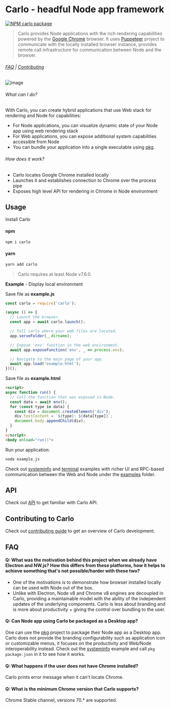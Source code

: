 # Carlo - headful Node app framework

<!-- [START badges] -->
[![NPM carlo package](https://img.shields.io/npm/v/carlo.svg)](https://npmjs.org/package/carlo)
<!-- [END badges] -->

> Carlo provides Node applications with the rich rendering capabilities powered by the [Google Chrome](https://www.google.com/chrome/) browser.
It uses [Puppeteer](https://github.com/GoogleChrome/puppeteer/) project to communicate with the locally installed browser instance, provides remote call infrastructure for communication between Node and the browser.

###### [FAQ](#faq) | [Contributing](https://github.com/GoogleChromeLabs/carlo/blob/master/CONTRIBUTING.md)

![image](https://user-images.githubusercontent.com/883973/47826256-0531fc80-dd34-11e8-9c8d-c1b93a6ba631.png)

<!-- [START usecases] -->
###### What can I do?

With Carlo, you can create hybrid applications that use Web stack for rendering and Node for capabilities:
- For Node applications, you can visualize dynamic state of your Node app using web rendering stack
- For Web applications, you can expose additional system capabilities accessible from Node
- You can bundle your application into a single executable using [pkg](https://github.com/zeit/pkg).

###### How does it work?

- Carlo locates Google Chrome installed locally
- Launches it and establishes connection to Chrome over the process pipe
- Exposes high level API for rendering in Chrome in Node environment

<!-- [END usecases] -->

<!-- [START getstarted] -->

## Usage

Install Carlo

#### npm
```bash
npm i carlo
```
#### yarn

```bash
yarn add carlo
```

> Carlo requires at least Node v7.6.0.

**Example** - Display local environment

Save file as **example.js**

```js
const carlo = require('carlo');

(async () => {
  // Launch the browser.
  const app = await carlo.launch();

  // Tell carlo where your web files are located.
  app.serveFolder(__dirname);

  // Expose 'env' function in the web environment.
  await app.exposeFunction('env', _ => process.env);

  // Navigate to the main page of your app.
  await app.load('example.html');
})();
```

Save file as **example.html**

```html
<script>
async function run() {
  // Call the function that was exposed in Node.
  const data = await env();
  for (const type in data) {
    const div = document.createElement('div');
    div.textContent = `${type}: ${data[type]}`;
    document.body.appendChild(div);
  }
}
</script>
<body onload="run()">
```

Run your application:

```bash
node example.js
```

Check out [systeminfo](https://github.com/GoogleChromeLabs/carlo/tree/master/examples/systeminfo) and [terminal](https://github.com/GoogleChromeLabs/carlo/tree/master/examples/terminal) examples with richer UI and RPC-based communication between the Web and Node under the [examples](https://github.com/GoogleChromeLabs/carlo/tree/master/examples) folder.

<!-- [END getstarted] -->

## API

Check out [API](https://github.com/GoogleChromeLabs/carlo/blob/master/API.md) to get familiar with Carlo API.


## Contributing to Carlo

Check out [contributing guide](https://github.com/GoogleChromeLabs/carlo/blob/master/CONTRIBUTING.md) to get an overview of Carlo development.

<!-- [START faq] -->

## FAQ

#### Q: What was the motivation behind this project when we already have Electron and NW.js? How this differs from these platforms, how it helps to achieve something that's not possible/harder with these two?

- One of the motivations is to demonstrate how browser installed locally can be used with Node out of the box.
- Unlike with Electron, Node v8 and Chrome v8 engines are decoupled in Carlo, providing a maintainable model with the ability of the independent updates of the underlying components. Carlo is less about branding and is more about productivity + giving the control over bundling to the user.

#### Q: Can Node app using Carlo be packaged as a Desktop app?

One can use the [pkg](https://github.com/zeit/pkg) project to package their Node app as a Desktop app. Carlo does not provide the branding configurability such as application icon or customizable menus, it focuses on the productivity and Web/Node interoperability instead. Check out the [systeminfo](https://github.com/GoogleChromeLabs/carlo/tree/master/examples/systeminfo) example and call `pkg package.json` in it to see how it works.

#### Q: What happens if the user does not have Chrome installed?

Carlo prints error message when it can't locate Chrome.

#### Q: What is the minimum Chrome version that Carlo supports?

Chrome Stable channel, versions 70.* are supported.


<!-- [END faq] -->
